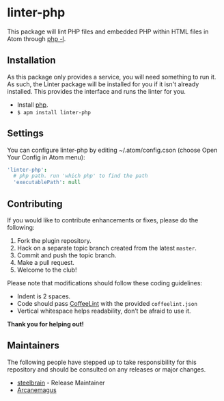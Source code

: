 # linter-php

This package will lint PHP files and embedded PHP within HTML files in Atom through
[php -l](http://www.php.net/manual/en/features.commandline.options.php).

## Installation
As this package only provides a service, you will need something to run it. As
such, the Linter package will be installed for you if it isn't already installed.
This provides the interface and runs the linter for you.

* Install [php](http://php.net).
* `$ apm install linter-php`

## Settings
You can configure linter-php by editing ~/.atom/config.cson (choose Open Your Config in Atom menu):
```cson
'linter-php':
  # php path. run 'which php' to find the path
  'executablePath': null
```

## Contributing
If you would like to contribute enhancements or fixes, please do the following:

1. Fork the plugin repository.
1. Hack on a separate topic branch created from the latest `master`.
1. Commit and push the topic branch.
1. Make a pull request.
1. Welcome to the club!

Please note that modifications should follow these coding guidelines:

- Indent is 2 spaces.
- Code should pass [CoffeeLint](http://www.coffeelint.org/) with the provided `coffeelint.json`
- Vertical whitespace helps readability, don’t be afraid to use it.

**Thank you for helping out!**

## Maintainers

The following people have stepped up to take responsibility for this repository and should be consulted on any releases or major changes.

* [steelbrain](http://github.com/steelbrain) - Release Maintainer
* [Arcanemagus](http://github.com/Arcanemagus)
